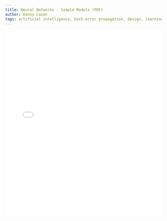 ```yaml
---
title: Neural Networks - Simple Models (PDF)
author: Kenny Cason
tags: artificial intelligence, back-error propagation, design, learning, neural network
---
```


<embed wmode="transparent" src="/assets/pdf/neuralnetwork-en.pdf" width="100%" height="600">  